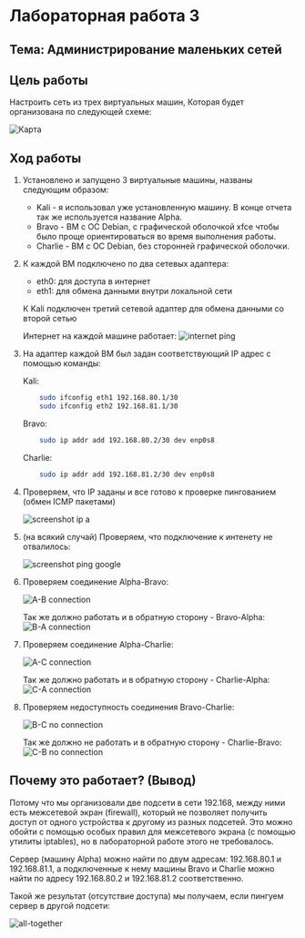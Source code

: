 # Лабораторная работа 3

## Тема: Администрирование маленьких сетей

## Цель работы

Настроить сеть из трех виртуальных машин, Которая будет организована по следующей схеме:

![Карта](./src/map.png)

## Ход работы

1. Установлено и запущено 3 виртуальные машины, названы следующим образом:
    - Kali - я использовал уже установленную машину. В конце отчета так же используется название Alpha.
    - Bravo - ВМ с ОС Debian, с графической оболочкой xfce чтобы было проще ориентироваться во время выполнения работы.
    - Charlie - ВМ с ОС Debian, без сторонней графической оболочки.

2. К каждой ВМ подключено по два сетевых адаптера:
    - eth0: для доступа в интернет
    - eth1: для обмена данными внутри локальной сети

    К Kali подключен третий сетевой адаптер для обмена данными со второй сетью

    Интернет на каждой машине работает:
    ![internet ping](./src/pingGoogleInitial.png)

3. На адаптер каждой ВМ был задан соответствующий IP адрес с помощью команды:

    Kali:
    ```bash
        sudo ifconfig eth1 192.168.80.1/30
        sudo ifconfig eth2 192.168.81.1/30
    ```

    Bravo:
    ```bash
        sudo ip addr add 192.168.80.2/30 dev enp0s8
    ```

    Charlie:
    ```bash
        sudo ip addr add 192.168.81.2/30 dev enp0s8
    ```
4. Проверяем, что IP заданы и все готово к проверке пингованием (обмен ICMP пакетами)

    ![screenshot ip a](./src/ipA.png)

5. (на всякий случай) Проверяем, что подключение к интенету не отвалилось:

    ![screenshot ping google](./src/pingGoogle2.png)

6. Проверяем соединение Alpha-Bravo:

    ![A-B connection](./src/ABconnect.png)

    Так же должно работать и в обратную сторону - Bravo-Alpha:
    ![B-A connection](./src/BAconnect.png)

7. Проверяем соединение Alpha-Charlie:

    ![A-C connection](./src/ACconnect.png)

    Так же должно работать и в обратную сторону - Charlie-Alpha:
    ![C-A connection](./src/CAconnect.png)

8. Проверяем недоступность соединения Bravo-Charlie:

    ![B-C no connection](./src/BCnoway.png)

    Так же должно не работать и в обратную сторону - Charlie-Bravo:
    ![C-B no connection](./src/CBnoway.png)

## Почему это работает? (Вывод)

Потому что мы организовали две подсети в сети 192.168, между ними есть межсетевой экран (firewall), который не позволяет получить доступ от одного устройства к другому из разных подсетей. Это можно обойти с помощью особых правил для межсетевого экрана (с помощью утилиты iptables), но в лабораторной работе этого не требовалось.

Сервер (машину Alpha) можно найти по двум адресам: 192.168.80.1 и 192.168.81.1, а подключенные к нему машины Bravo и Charlie можно найти по адресу 192.168.80.2 и 192.168.81.2 соответственно.

Такой же результат (отсутствие доступа) мы получаем, если пингуем сервер в другой подсети:

![all-together](./src/all.png)